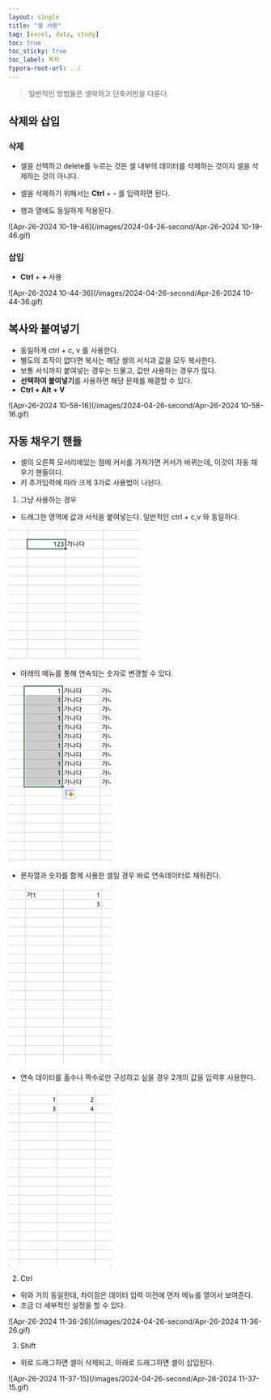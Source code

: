 ```yaml
---
layout: single
title: "셀 사용"
tag: [excel, data, study]
toc: true
toc_sticky: true
toc_label: 목차
typora-root-url: ../
---
```




> 일반적인 방법들은 생략하고 단축키만을 다룬다. 

## 삭제와 삽입

### 삭제

- 셀을 선택하고 delete를 누르는 것은 셀 내부의 데이터를  삭제하는 것이지 셀을 삭제하는 것이 아니다.

- 셀을 삭제하기 위해서는 **Ctrl** + **-** 를 입력하면 된다.
- 행과 열에도 동일하게 적용된다.



![Apr-26-2024 10-19-46](/images/2024-04-26-second/Apr-26-2024 10-19-46.gif)



### 삽입

- **Ctrl** + **+** 사용



![Apr-26-2024 10-44-36](/images/2024-04-26-second/Apr-26-2024 10-44-36.gif)



## 복사와 붙여넣기

- 동일하게 ctrl + c, v 를 사용한다.
- 별도의 조작이 없다면 복사는 해당 셀의 서식과 값을 모두 복사한다.
- 보통 서식까지 붙여넣는 경우는 드물고, 값만 사용하는 경우가 많다. 
- **선택하여 붙여넣기**를 사용하면 해당 문제를 해결할 수 있다. 
- **Ctrl + Alt + V** 



![Apr-26-2024 10-58-16](/images/2024-04-26-second/Apr-26-2024 10-58-16.gif)



## 자동 채우기 핸들 

- 셀의 오른쪽 모서리에있는 점에 커서를 가져가면 커서가 바뀌는데, 이것이 자동 채우기 핸들이다.
- 키 추가입력에 따라 크게 3가로 사용법이 나뉜다.



1. 그냥 사용하는 경우

- 드래그한 영역에 값과 서식을 붙여넣는다. 일반적인 ctrl + c,v 와 동일하다.

  

![a1](/images/2024-04-26-second/a1.gif)



- 아래의 메뉴를 통해 연속되는 숫자로 변경할 수 있다.



![a2](/images/2024-04-26-second/a2.gif)





- 문자열과 숫자를 함께 사용한 셀일 경우 바로 연속데이터로 채워진다.



![a3](/images/2024-04-26-second/a3.gif)



- 연속 데이터를 홀수나 짝수로만 구성하고 싶을 경우 2개의 값을 입력후 사용한다.



![a4](/images/2024-04-26-second/a4.gif)





2. Ctrl 

- 위와 거의 동일한데, 차이점은 데이터 입력 이전에 먼저 메뉴를 열어서 보여준다.
- 조금 더 세부적인 설정을 할 수 있다.



![Apr-26-2024 11-36-26](/images/2024-04-26-second/Apr-26-2024 11-36-26.gif)



3. Shift

- 위로 드래그하면 셀이 삭제되고, 아래로 드래그하면 셀이 삽입된다.



![Apr-26-2024 11-37-15](/images/2024-04-26-second/Apr-26-2024 11-37-15.gif)





